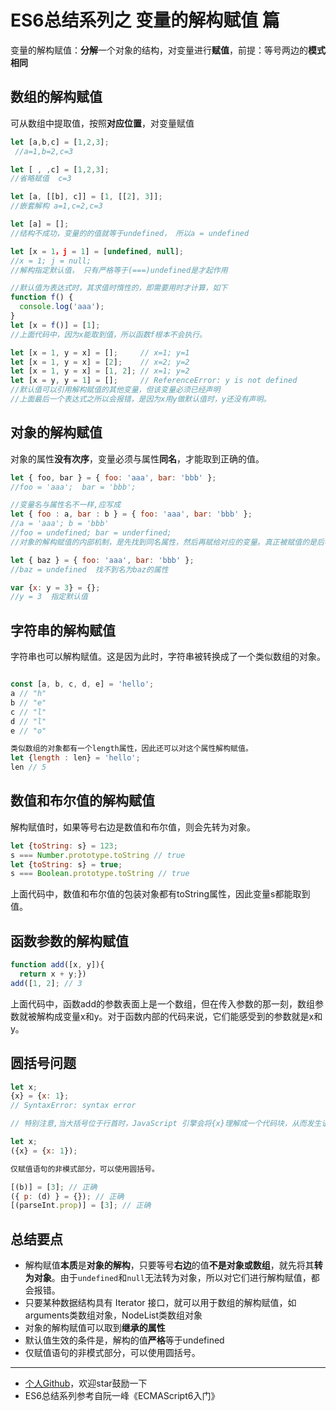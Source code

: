 # ES6总结系列之 变量的解构赋值 篇
变量的解构赋值：**分解**一个对象的结构，对变量进行**赋值**，前提：等号两边的**模式相同**
## 数组的解构赋值
可从数组中提取值，按照**对应位置**，对变量赋值
```javascript
let [a,b,c] = [1,2,3];
 //a=1,b=2,c=3

let [ , ,c] = [1,2,3]; 
//省略赋值  c=3

let [a, [[b], c]] = [1, [[2], 3]];
//嵌套解构 a=1,c=2,c=3

let [a] = [];
//结构不成功，变量的的值就等于undefined， 所以a = undefined

let [x = 1，j = 1] = [undefined, null];
//x = 1; j = null;
//解构指定默认值， 只有严格等于(===)undefined是才起作用

//默认值为表达式时，其求值时惰性的，即需要用时才计算，如下
function f() {
  console.log('aaa');
}
let [x = f()] = [1];
//上面代码中，因为x能取到值，所以函数f根本不会执行。

let [x = 1, y = x] = [];     // x=1; y=1
let [x = 1, y = x] = [2];    // x=2; y=2
let [x = 1, y = x] = [1, 2]; // x=1; y=2
let [x = y, y = 1] = [];     // ReferenceError: y is not defined
//默认值可以引用解构赋值的其他变量，但该变量必须已经声明
//上面最后一个表达式之所以会报错，是因为x用y做默认值时，y还没有声明。
```

## 对象的解构赋值
对象的属性**没有次序**，变量必须与属性**同名**，才能取到正确的值。
```javascript
let { foo, bar } = { foo: 'aaa', bar: 'bbb' };
//foo = 'aaa';  bar = 'bbb';

//变量名与属性名不一样,应写成
let { foo : a, bar : b } = { foo: 'aaa', bar: 'bbb' };
//a = 'aaa'; b = 'bbb'
//foo = undefined; bar = underfined;
//对象的解构赋值的内部机制，是先找到同名属性，然后再赋给对应的变量。真正被赋值的是后者，而不是前者

let { baz } = { foo: 'aaa', bar: 'bbb' };
//baz = undefined  找不到名为baz的属性

var {x: y = 3} = {};
//y = 3  指定默认值

```
## 字符串的解构赋值
字符串也可以解构赋值。这是因为此时，字符串被转换成了一个类似数组的对象。
```javascript

const [a, b, c, d, e] = 'hello';
a // "h"
b // "e"
c // "l"
d // "l"
e // "o"

类似数组的对象都有一个length属性，因此还可以对这个属性解构赋值。
let {length : len} = 'hello';
len // 5
```
## 数值和布尔值的解构赋值
解构赋值时，如果等号右边是数值和布尔值，则会先转为对象。
```javascript
let {toString: s} = 123;
s === Number.prototype.toString // true
let {toString: s} = true;
s === Boolean.prototype.toString // true
```
上面代码中，数值和布尔值的包装对象都有toString属性，因此变量s都能取到值。
## 函数参数的解构赋值
```javascript
function add([x, y]){
  return x + y;})
add([1, 2]; // 3
```
上面代码中，函数add的参数表面上是一个数组，但在传入参数的那一刻，数组参数就被解构成变量x和y。对于函数内部的代码来说，它们能感受到的参数就是x和y。
## 圆括号问题
```javascript
let x;
{x} = {x: 1};
// SyntaxError: syntax error

// 特别注意,当大括号位于行首时，JavaScript 引擎会将{x}理解成一个代码块，从而发生语法错误。，可通过加圆括号解决，如下

let x;
({x} = {x: 1});
```
```javascript
仅赋值语句的非模式部分，可以使用圆括号。

[(b)] = [3]; // 正确
({ p: (d) } = {}); // 正确
[(parseInt.prop)] = [3]; // 正确
```
## 总结要点
- 解构赋值**本质**是**对象的解构**，只要等号**右边**的值**不是对象或数组**，就先将其**转为对象**。由于`undefined`和`null`无法转为对象，所以对它们进行解构赋值，都会报错。
- 只要某种数据结构具有 Iterator 接口，就可以用于数组的解构赋值，如arguments类数组对象，NodeList类数组对象
- 对象的解构赋值可以取到**继承的属性**
- 默认值生效的条件是，解构的值**严格**等于undefined
- 仅赋值语句的非模式部分，可以使用圆括号。
___
- [个人Github]("https://github.com/YoursJoker" "欢迎stars")，欢迎star鼓励一下
- ES6总结系列参考自阮一峰《ECMAScript6入门》


